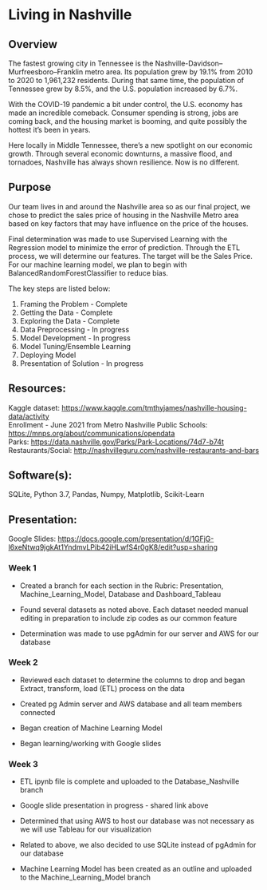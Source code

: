 #  Living in Nashville

## Overview
The fastest growing city in Tennessee is the Nashville-Davidson–Murfreesboro–Franklin metro area. Its population grew by 19.1% from 2010 to 2020 to 1,961,232 residents. During that same time, the population of Tennessee grew by 8.5%, and the U.S. population increased by 6.7%. 

With the COVID-19 pandemic a bit under control, the U.S. economy has made an incredible comeback. Consumer spending is strong, jobs are coming back, and the housing market is booming, and quite possibly the hottest it’s been in years.

Here locally in Middle Tennessee, there’s a new spotlight on our economic growth. Through several economic downturns, a massive flood, and tornadoes, Nashville has always shown resilience. Now is no different.

## Purpose
Our team lives in and around the Nashville area so as our final project, we chose to predict the sales price of housing in the Nashville Metro area based on key factors that may have influence on the price of the houses. 

Final determination was made to use Supervised Learning with the Regression model to minimize the error of prediction.  Through the ETL process, we will determine our features. The target will be the Sales Price.  For our machine learning model, we plan to begin with BalancedRandomForestClassifier to reduce bias.

The key steps are listed below:</br>

1. Framing the Problem - Complete</br>
2. Getting the Data - Complete</br>
3. Exploring the Data - Complete</br>
4. Data Preprocessing - In progress</br>
5. Model Development - In progress</br>
6. Model Tuning/Ensemble Learning </br>
7. Deploying Model </br>
8. Presentation of Solution - In progress</br>

## Resources:
Kaggle dataset:  https://www.kaggle.com/tmthyjames/nashville-housing-data/activity</br>
Enrollment - June 2021 from Metro Nashville Public Schools:  https://mnps.org/about/communications/opendata</br>
Parks:  https://data.nashville.gov/Parks/Park-Locations/74d7-b74t</br>
Restaurants/Social:  http://nashvilleguru.com/nashville-restaurants-and-bars</br>

## Software(s): 

SQLite, Python 3.7, Pandas, Numpy, Matplotlib, Scikit-Learn

## Presentation:</br>

Google Slides:  https://docs.google.com/presentation/d/1GFjG-l6xeNtwq9jgkAt1YndmvLPib42iHLwfS4r0gK8/edit?usp=sharing

### Week 1

* Created a branch for each section in the Rubric:  Presentation, Machine_Learning_Model, Database and Dashboard_Tableau

* Found several datasets as noted above. Each dataset needed manual editing in preparation to include zip codes as our common feature

* Determination was made to use pgAdmin for our server and AWS for our database

### Week 2

* Reviewed each dataset to determine the columns to drop and began Extract, transform, load (ETL) process on the data

* Created pg Admin server and AWS database and all team members connected

* Began creation of Machine Learning Model

* Began learning/working with Google slides

### Week 3

* ETL ipynb file is complete and uploaded to the Database_Nashville branch

* Google slide presentation in progress - shared link above

* Determined that using AWS to host our database was not necessary as we will use Tableau for our visualization

* Related to above, we also decided to use SQLite instead of pgAdmin for our database

* Machine Learning Model has been created as an outline and uploaded to the Machine_Learning_Model branch
